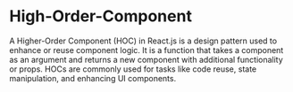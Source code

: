 # High-Order-Component
A Higher-Order Component (HOC) in React.js is a design pattern used to enhance or reuse component logic. It is a function that takes a component as an argument and returns a new component with additional functionality or props. HOCs are commonly used for tasks like code reuse, state manipulation, and enhancing UI components.

